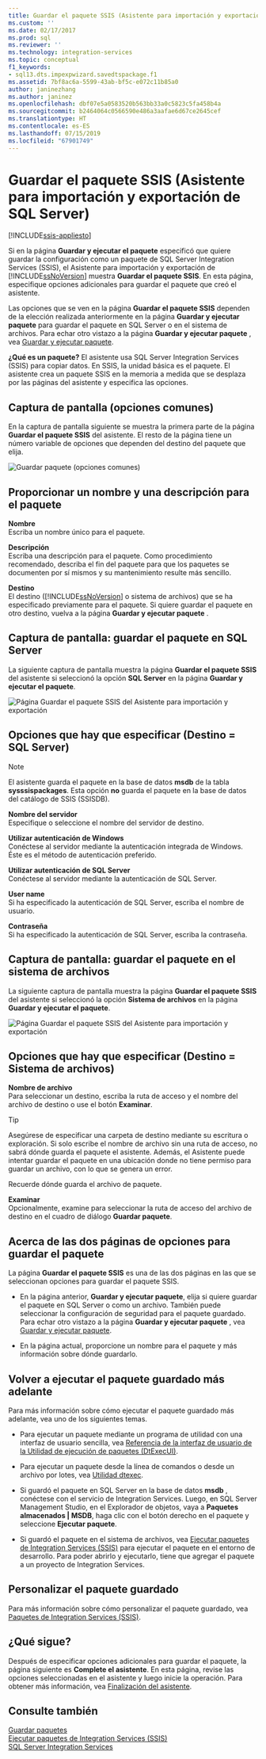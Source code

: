 ```yaml
---
title: Guardar el paquete SSIS (Asistente para importación y exportación de SQL Server) | Microsoft Docs
ms.custom: ''
ms.date: 02/17/2017
ms.prod: sql
ms.reviewer: ''
ms.technology: integration-services
ms.topic: conceptual
f1_keywords:
- sql13.dts.impexpwizard.savedtspackage.f1
ms.assetid: 7bf8ac6a-5599-43ab-bf5c-e072c11b85a0
author: janinezhang
ms.author: janinez
ms.openlocfilehash: dbf07e5a0583520b563bb33a0c5823c5fa458b4a
ms.sourcegitcommit: b2464064c0566590e486a3aafae6d67ce2645cef
ms.translationtype: HT
ms.contentlocale: es-ES
ms.lasthandoff: 07/15/2019
ms.locfileid: "67901749"
---
```

# <a name="save-ssis-package-sql-server-import-and-export-wizard"></a>Guardar el paquete SSIS (Asistente para importación y exportación de SQL Server)

[!INCLUDE[ssis-appliesto](../../includes/ssis-appliesto-ssvrpluslinux-asdb-asdw-xxx.md)]


  Si en la página **Guardar y ejecutar el paquete** especificó que quiere guardar la configuración como un paquete de SQL Server Integration Services (SSIS), el Asistente para importación y exportación de [!INCLUDE[ssNoVersion](../../includes/ssnoversion-md.md)] muestra **Guardar el paquete SSIS**. En esta página, especifique opciones adicionales para guardar el paquete que creó el asistente.  

Las opciones que se ven en la página **Guardar el paquete SSIS** dependen de la elección realizada anteriormente en la página **Guardar y ejecutar paquete** para guardar el paquete en SQL Server o en el sistema de archivos. Para echar otro vistazo a la página **Guardar y ejecutar paquete** , vea [Guardar y ejecutar paquete](../../integration-services/import-export-data/save-and-run-package-sql-server-import-and-export-wizard.md).
 
**¿Qué es un paquete?** El asistente usa SQL Server Integration Services (SSIS) para copiar datos. En SSIS, la unidad básica es el paquete. El asistente crea un paquete SSIS en la memoria a medida que se desplaza por las páginas del asistente y especifica las opciones.

## <a name="screen-shot---common-options"></a>Captura de pantalla (opciones comunes)
En la captura de pantalla siguiente se muestra la primera parte de la página **Guardar el paquete SSIS** del asistente. El resto de la página tiene un número variable de opciones que dependen del destino del paquete que elija.

![Guardar paquete (opciones comunes)](../../integration-services/import-export-data/media/save-package-common-options.png)

## <a name="provide-a-name-and-description-for-the-package"></a>Proporcionar un nombre y una descripción para el paquete  
 **Nombre**  
 Escriba un nombre único para el paquete.  
  
 **Descripción**  
 Escriba una descripción para el paquete. Como procedimiento recomendado, describa el fin del paquete para que los paquetes se documenten por sí mismos y su mantenimiento resulte más sencillo.  
  
 **Destino**  
 El destino ([!INCLUDE[ssNoVersion](../../includes/ssnoversion-md.md)] o sistema de archivos) que se ha especificado previamente para el paquete. Si quiere guardar el paquete en otro destino, vuelva a la página **Guardar y ejecutar paquete** .

## <a name="screen-shot---save-the-package-in-sql-server"></a>Captura de pantalla: guardar el paquete en SQL Server

 La siguiente captura de pantalla muestra la página **Guardar el paquete SSIS** del asistente si seleccionó la opción **SQL Server** en la página **Guardar y ejecutar el paquete**. 
  
![Página Guardar el paquete SSIS del Asistente para importación y exportación](../../integration-services/import-export-data/media/save-package2.png "Página Guardar el paquete SSIS del Asistente para importación y exportación")  

## <a name="options-to-specify-target--sql-server"></a>Opciones que hay que especificar (Destino = SQL Server) 

 > [!NOTE]
 > El asistente guarda el paquete en la base de datos **msdb** de la tabla **sysssispackages**. Esta opción **no** guarda el paquete en la base de datos del catálogo de SSIS (SSISDB).  
 
 **Nombre del servidor**  
 Especifique o seleccione el nombre del servidor de destino.  
   
 **Utilizar autenticación de Windows**  
Conéctese al servidor mediante la autenticación integrada de Windows. Éste es el método de autenticación preferido.  
  
 **Utilizar autenticación de SQL Server**  
Conéctese al servidor mediante la autenticación de SQL Server.  
  
 **User name**  
Si ha especificado la autenticación de SQL Server, escriba el nombre de usuario.  
  
 **Contraseña**  
Si ha especificado la autenticación de SQL Server, escriba la contraseña.  
    
## <a name="screen-shot---save-the-package-in-the-file-system"></a>Captura de pantalla: guardar el paquete en el sistema de archivos
 
La siguiente captura de pantalla muestra la página **Guardar el paquete SSIS** del asistente si seleccionó la opción **Sistema de archivos** en la página **Guardar y ejecutar el paquete**. 
  
![Página Guardar el paquete SSIS del Asistente para importación y exportación](../../integration-services/import-export-data/media/save-package1.png "Página Guardar el paquete SSIS del Asistente para importación y exportación")  

## <a name="options-to-specify-target--file-system"></a>Opciones que hay que especificar (Destino = Sistema de archivos)

 **Nombre de archivo**  
 Para seleccionar un destino, escriba la ruta de acceso y el nombre del archivo de destino o use el botón **Examinar**.  
  
> [!TIP]
> Asegúrese de especificar una carpeta de destino mediante su escritura o exploración. Si solo escribe el nombre de archivo sin una ruta de acceso, no sabrá dónde guarda el paquete el asistente. Además, el Asistente puede intentar guardar el paquete en una ubicación donde no tiene permiso para guardar un archivo, con lo que se genera un error.  
>   
>  Recuerde dónde guarda el archivo de paquete.  
  
 **Examinar**  
 Opcionalmente, examine para seleccionar la ruta de acceso del archivo de destino en el cuadro de diálogo **Guardar paquete**.  

## <a name="about-the-two-pages-of-options-for-saving-the-package"></a>Acerca de las dos páginas de opciones para guardar el paquete  
 La página **Guardar el paquete SSIS** es una de las dos páginas en las que se seleccionan opciones para guardar el paquete SSIS.  
  
-   En la página anterior, **Guardar y ejecutar paquete**, elija si quiere guardar el paquete en SQL Server o como un archivo. También puede seleccionar la configuración de seguridad para el paquete guardado. Para echar otro vistazo a la página **Guardar y ejecutar paquete** , vea [Guardar y ejecutar paquete](../../integration-services/import-export-data/save-and-run-package-sql-server-import-and-export-wizard.md).  
  
-   En la página actual, proporcione un nombre para el paquete y más información sobre dónde guardarlo.  
 
## <a name="run-the-saved-package-again-later"></a>Volver a ejecutar el paquete guardado más adelante  
 Para más información sobre cómo ejecutar el paquete guardado más adelante, vea uno de los siguientes temas.  
  
-   Para ejecutar un paquete mediante un programa de utilidad con una interfaz de usuario sencilla, vea [Referencia de la interfaz de usuario de la Utilidad de ejecución de paquetes &#40;DtExecUI&#41;](../../integration-services/packages/execute-package-utility-dtexecui-ui-reference.md).  
  
-   Para ejecutar un paquete desde la línea de comandos o desde un archivo por lotes, vea [Utilidad dtexec](../../integration-services/packages/dtexec-utility.md).  
  
-   Si guardó el paquete en SQL Server en la base de datos **msdb** , conéctese con el servicio de Integration Services. Luego, en SQL Server Management Studio, en el Explorador de objetos, vaya a **Paquetes almacenados | MSDB**, haga clic con el botón derecho en el paquete y seleccione **Ejecutar paquete**.

-   Si guardó el paquete en el sistema de archivos, vea [Ejecutar paquetes de Integration Services (SSIS)](../../integration-services/packages/run-integration-services-ssis-packages.md) para ejecutar el paquete en el entorno de desarrollo. Para poder abrirlo y ejecutarlo, tiene que agregar el paquete a un proyecto de Integration Services.  

## <a name="customize-the-saved-package"></a>Personalizar el paquete guardado  
 Para más información sobre cómo personalizar el paquete guardado, vea [Paquetes de Integration Services &#40;SSIS&#41;](../../integration-services/integration-services-ssis-packages.md).  
  
## <a name="whats-next"></a>¿Qué sigue?  
 Después de especificar opciones adicionales para guardar el paquete, la página siguiente es **Complete el asistente**. En esta página, revise las opciones seleccionadas en el asistente y luego inicie la operación. Para obtener más información, vea [Finalización del asistente](../../integration-services/import-export-data/complete-the-wizard-sql-server-import-and-export-wizard.md).  
 
## <a name="see-also"></a>Consulte también  
[Guardar paquetes](../../integration-services/save-packages.md)  
[Ejecutar paquetes de Integration Services (SSIS)](../../integration-services/packages/run-integration-services-ssis-packages.md)  
[SQL Server Integration Services](../../integration-services/sql-server-integration-services.md)
 
 
